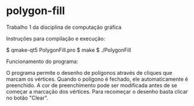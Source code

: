 # polygon-fill

Trabalho 1 da disciplina de computação gráfica



Instruções para compilação e execução:

$ qmake-qt5 PolygonFill.pro
$ make
$ ./PolygonFill


Funcionamento do programa:

O programa permite o desenho de polígonos através de cliques que marcam os vértices.
Quando o polígono é fechado, ele automaticamente é preenchido.
A cor de preenchimento pode ser modificada antes de se começar a marcação dos vértices.
Para recomeçar o desenho basta clicar no botão "Clear".
